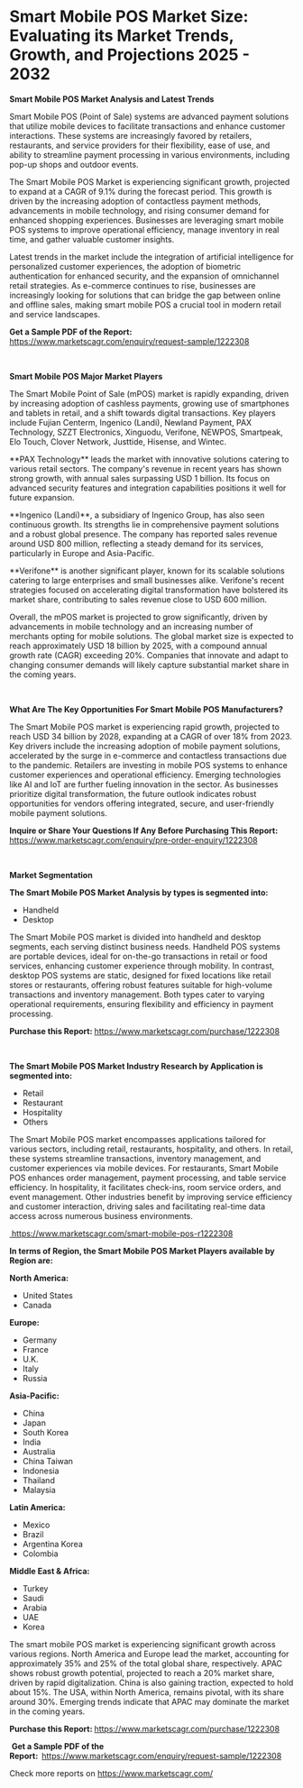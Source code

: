 <p><h1>Smart Mobile POS Market Size: Evaluating its Market Trends, Growth, and Projections 2025 - 2032</h1></p><p><strong>Smart Mobile POS Market Analysis and Latest Trends</strong></p>
<p><p>Smart Mobile POS (Point of Sale) systems are advanced payment solutions that utilize mobile devices to facilitate transactions and enhance customer interactions. These systems are increasingly favored by retailers, restaurants, and service providers for their flexibility, ease of use, and ability to streamline payment processing in various environments, including pop-up shops and outdoor events.</p><p>The Smart Mobile POS Market is experiencing significant growth, projected to expand at a CAGR of 9.1% during the forecast period. This growth is driven by the increasing adoption of contactless payment methods, advancements in mobile technology, and rising consumer demand for enhanced shopping experiences. Businesses are leveraging smart mobile POS systems to improve operational efficiency, manage inventory in real time, and gather valuable customer insights.</p><p>Latest trends in the market include the integration of artificial intelligence for personalized customer experiences, the adoption of biometric authentication for enhanced security, and the expansion of omnichannel retail strategies. As e-commerce continues to rise, businesses are increasingly looking for solutions that can bridge the gap between online and offline sales, making smart mobile POS a crucial tool in modern retail and service landscapes.</p></p>
<p><strong>Get a Sample PDF of the Report:&nbsp;</strong> <a href="https://www.marketscagr.com/enquiry/request-sample/1222308?utm_campaign=2648&utm_medium=2&utm_source=Github&utm_content=ia&utm_term=06042025&utm_id=smart-mobile-pos">https://www.marketscagr.com/enquiry/request-sample/1222308</a></p>
<p>&nbsp;</p>
<p><strong>Smart Mobile POS Major Market Players</strong></p>
<p><p>The Smart Mobile Point of Sale (mPOS) market is rapidly expanding, driven by increasing adoption of cashless payments, growing use of smartphones and tablets in retail, and a shift towards digital transactions. Key players include Fujian Centerm, Ingenico (Landi), Newland Payment, PAX Technology, SZZT Electronics, Xinguodu, Verifone, NEWPOS, Smartpeak, Elo Touch, Clover Network, Justtide, Hisense, and Wintec.</p><p>**PAX Technology** leads the market with innovative solutions catering to various retail sectors. The company's revenue in recent years has shown strong growth, with annual sales surpassing USD 1 billion. Its focus on advanced security features and integration capabilities positions it well for future expansion.</p><p>**Ingenico (Landi)**, a subsidiary of Ingenico Group, has also seen continuous growth. Its strengths lie in comprehensive payment solutions and a robust global presence. The company has reported sales revenue around USD 800 million, reflecting a steady demand for its services, particularly in Europe and Asia-Pacific.</p><p>**Verifone** is another significant player, known for its scalable solutions catering to large enterprises and small businesses alike. Verifone's recent strategies focused on accelerating digital transformation have bolstered its market share, contributing to sales revenue close to USD 600 million.</p><p>Overall, the mPOS market is projected to grow significantly, driven by advancements in mobile technology and an increasing number of merchants opting for mobile solutions. The global market size is expected to reach approximately USD 18 billion by 2025, with a compound annual growth rate (CAGR) exceeding 20%. Companies that innovate and adapt to changing consumer demands will likely capture substantial market share in the coming years.</p></p>
<p>&nbsp;</p>
<p><strong>What Are The Key Opportunities For Smart Mobile POS Manufacturers?</strong></p>
<p><p>The Smart Mobile POS market is experiencing rapid growth, projected to reach USD 34 billion by 2028, expanding at a CAGR of over 18% from 2023. Key drivers include the increasing adoption of mobile payment solutions, accelerated by the surge in e-commerce and contactless transactions due to the pandemic. Retailers are investing in mobile POS systems to enhance customer experiences and operational efficiency. Emerging technologies like AI and IoT are further fueling innovation in the sector. As businesses prioritize digital transformation, the future outlook indicates robust opportunities for vendors offering integrated, secure, and user-friendly mobile payment solutions.</p></p>
<p><strong>Inquire or Share Your Questions If Any Before Purchasing This Report:</strong> <a href="https://www.marketscagr.com/enquiry/pre-order-enquiry/1222308?utm_campaign=2648&utm_medium=2&utm_source=Github&utm_content=ia&utm_term=06042025&utm_id=smart-mobile-pos">https://www.marketscagr.com/enquiry/pre-order-enquiry/1222308</a></p>
<p>&nbsp;</p>
<p><strong>Market Segmentation</strong></p>
<p><strong>The Smart Mobile POS Market Analysis by types is segmented into:</strong></p>
<p><ul><li>Handheld</li><li>Desktop</li></ul></p>
<p><p>The Smart Mobile POS market is divided into handheld and desktop segments, each serving distinct business needs. Handheld POS systems are portable devices, ideal for on-the-go transactions in retail or food services, enhancing customer experience through mobility. In contrast, desktop POS systems are static, designed for fixed locations like retail stores or restaurants, offering robust features suitable for high-volume transactions and inventory management. Both types cater to varying operational requirements, ensuring flexibility and efficiency in payment processing.</p></p>
<p><strong>Purchase this Report:&nbsp;</strong><a href="https://www.marketscagr.com/purchase/1222308?utm_campaign=2648&utm_medium=2&utm_source=Github&utm_content=ia&utm_term=06042025&utm_id=smart-mobile-pos">https://www.marketscagr.com/purchase/1222308</a></p>
<p>&nbsp;</p>
<p><strong>The Smart Mobile POS Market Industry Research by Application is segmented into:</strong></p>
<p><ul><li>Retail</li><li>Restaurant</li><li>Hospitality</li><li>Others</li></ul></p>
<p><p>The Smart Mobile POS market encompasses applications tailored for various sectors, including retail, restaurants, hospitality, and others. In retail, these systems streamline transactions, inventory management, and customer experiences via mobile devices. For restaurants, Smart Mobile POS enhances order management, payment processing, and table service efficiency. In hospitality, it facilitates check-ins, room service orders, and event management. Other industries benefit by improving service efficiency and customer interaction, driving sales and facilitating real-time data access across numerous business environments.</p></p>
<p><a href="https://www.marketscagr.com/smart-mobile-pos-r1222308?utm_campaign=2648&utm_medium=2&utm_source=Github&utm_content=ia&utm_term=06042025&utm_id=smart-mobile-pos">&nbsp;https://www.marketscagr.com/smart-mobile-pos-r1222308</a></p>
<p><strong>In terms of Region, the Smart Mobile POS Market Players available by Region are:</strong></p>
<p>
    <p> <strong> North America: </strong>
        <ul>
            <li>United States</li>
            <li>Canada</li>
        </ul>
        </p> 
    <p> <strong> Europe: </strong>
        <ul>
            <li>Germany</li>
            <li>France</li>
            <li>U.K.</li>
            <li>Italy</li>
            <li>Russia</li>
        </ul>
        </p> 
    <p> <strong> Asia-Pacific: </strong>
        <ul>
            <li>China</li>
            <li>Japan</li>
            <li>South Korea</li>
            <li>India</li>
            <li>Australia</li>
            <li>China Taiwan</li>
            <li>Indonesia</li>
            <li>Thailand</li>
            <li>Malaysia</li>
        </ul>
        </p> 
    <p> <strong> Latin America: </strong>
        <ul>
            <li>Mexico</li>
            <li>Brazil</li>
            <li>Argentina Korea</li>
            <li>Colombia</li>
        </ul>
        </p> 
    <p> <strong> Middle East & Africa: </strong>
        <ul>
            <li>Turkey</li>
            <li>Saudi</li>
            <li>Arabia</li>
            <li>UAE</li>
            <li>Korea</li>
        </ul>
    </p>
    </p>
<p><p>The smart mobile POS market is experiencing significant growth across various regions. North America and Europe lead the market, accounting for approximately 35% and 25% of the total global share, respectively. APAC shows robust growth potential, projected to reach a 20% market share, driven by rapid digitalization. China is also gaining traction, expected to hold about 15%. The USA, within North America, remains pivotal, with its share around 30%. Emerging trends indicate that APAC may dominate the market in the coming years.</p></p>
<p><strong>Purchase this Report: </strong><a href="https://www.marketscagr.com/purchase/1222308?utm_campaign=2648&utm_medium=2&utm_source=Github&utm_content=ia&utm_term=06042025&utm_id=smart-mobile-pos">https://www.marketscagr.com/purchase/1222308</a></p>
<p>&nbsp;<strong>Get a Sample PDF of the Report:&nbsp;&nbsp;</strong><a href="https://www.marketscagr.com/enquiry/request-sample/1222308?utm_campaign=2648&utm_medium=2&utm_source=Github&utm_content=ia&utm_term=06042025&utm_id=smart-mobile-pos">https://www.marketscagr.com/enquiry/request-sample/1222308</a></p>
<p><strong></strong></p>
<p>Check more reports on <a href="https://www.marketscagr.com/?utm_campaign=2648&utm_medium=2&utm_source=Github&utm_content=ia&utm_term=06042025&utm_id=smart-mobile-pos">https://www.marketscagr.com/</a></p>